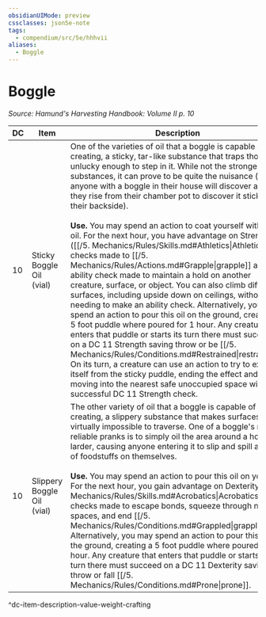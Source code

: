 ```yaml
---
obsidianUIMode: preview
cssclasses: json5e-note
tags:
  - compendium/src/5e/hhhvii
aliases:
  - Boggle
---
```

# Boggle
*Source: Hamund's Harvesting Handbook: Volume II p. 10* 

| DC | Item | Description | Value | Weight | Crafting |
|----|------|-------------|-------|--------|----------|
| 10 | Sticky Boggle Oil (vial) | One of the varieties of oil that a boggle is capable of creating, a sticky, tar-like substance that traps those unlucky enough to step in it. While not the strongest of substances, it can prove to be quite the nuisance (as anyone with a boggle in their house will discover after they rise from their chamber pot to discover it sticking to their backside).<br /><br />**Use.** You may spend an action to coat yourself with this oil. For the next hour, you have advantage on Strength ([[/5. Mechanics/Rules/Skills.md#Athletics\|Athletics]]) checks made to [[/5. Mechanics/Rules/Actions.md#Grapple\|grapple]] and any ability check made to maintain a hold on another creature, surface, or object. You can also climb difficult surfaces, including upside down on ceilings, without needing to make an ability check. Alternatively, you may spend an action to pour this oil on the ground, creating a 5 foot puddle where poured for 1 hour. Any creature that enters that puddle or starts its turn there must succeed on a DC 11 Strength saving throw or be [[/5. Mechanics/Rules/Conditions.md#Restrained\|restrained]]. On its turn, a creature can use an action to try to extricate itself from the sticky puddle, ending the effect and moving into the nearest safe unoccupied space with a successful DC 11 Strength check. | 1 gp | 1 lb | — |
| 10 | Slippery Boggle Oil (vial) | The other variety of oil that a boggle is capable of creating, a slippery substance that makes surfaces virtually impossible to traverse. One of a boggle's most reliable pranks is to simply oil the area around a house's larder, causing anyone entering it to slip and spill all sorts of foodstuffs on themselves.<br /><br />**Use.** You may spend an action to pour this oil on yourself. For the next hour, you gain advantage on Dexterity ([[/5. Mechanics/Rules/Skills.md#Acrobatics\|Acrobatics]]) checks made to escape bonds, squeeze through narrow spaces, and end [[/5. Mechanics/Rules/Conditions.md#Grappled\|grapples]]. Alternatively, you may spend an action to pour this oil on the ground, creating a 5 foot puddle where poured for 1 hour. Any creature that enters that puddle or starts its turn there must succeed on a DC 11 Dexterity saving throw or fall [[/5. Mechanics/Rules/Conditions.md#Prone\|prone]]. | 2 gp | 1 lb | — |
^dc-item-description-value-weight-crafting
